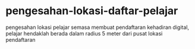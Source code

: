 # pengesahan-lokasi-daftar-pelajar
pengesahan lokasi pelajar semasa membuat pendaftaran kehadiran digital, pelajar hendaklah berada dalam radius 5 meter dari pusat lokasi pendaftaran
